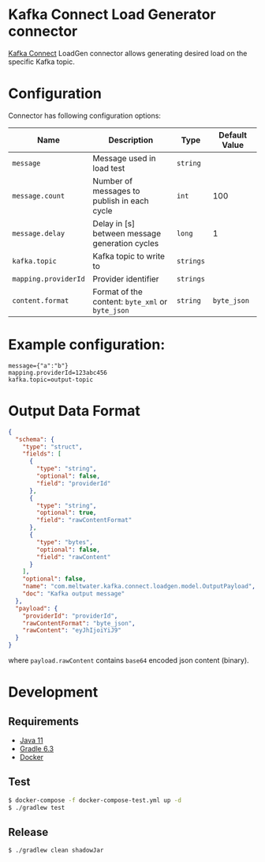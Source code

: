 Kafka Connect Load Generator connector
======================================

[Kafka Connect](https://docs.confluent.io/platform/current/connect/index.html) LoadGen connector allows generating desired load on the specific Kafka topic.

# Configuration

Connector has following configuration options:

| Name                         | Description                                      | Type      | Default Value         |
|------------------------------|--------------------------------------------------|-----------|-----------------------|
| `message`                    | Message used in load test                        | `string`  |                       |
| `message.count`              | Number of messages to publish in each cycle      | `int`     | 100                   |
| `message.delay`              | Delay in [s] between message generation cycles   | `long`    | 1                     |
| `kafka.topic`                | Kafka topic to write to                          | `strings` |                       |
| `mapping.providerId`         | Provider identifier                              | `strings` |                       |
| `content.format`             | Format of the content: `byte_xml` or `byte_json` | `string`  | `byte_json`           |

# Example configuration:

~~~
message={"a":"b"}
mapping.providerId=123abc456
kafka.topic=output-topic
~~~

# Output Data Format

~~~json
{
  "schema": {
    "type": "struct",
    "fields": [
      {
        "type": "string",
        "optional": false,
        "field": "providerId"
      },
      {
        "type": "string",
        "optional": true,
        "field": "rawContentFormat"
      },
      {
        "type": "bytes",
        "optional": false,
        "field": "rawContent"
      }
    ],
    "optional": false,
    "name": "com.meltwater.kafka.connect.loadgen.model.OutputPayload",
    "doc": "Kafka output message"
  },
  "payload": {
    "providerId": "providerId",
    "rawContentFormat": "byte_json",
    "rawContent": "eyJhIjoiYiJ9"
  }
}
~~~

where `payload.rawContent` contains `base64` encoded json content (binary).

# Development

## Requirements

* [Java 11](https://openjdk.java.net/projects/jdk/11/)
* [Gradle 6.3](https://docs.gradle.org/6.3/release-notes.html)
* [Docker](https://www.docker.com/)

## Test
~~~bash
$ docker-compose -f docker-compose-test.yml up -d
$ ./gradlew test
~~~

## Release
~~~bash
$ ./gradlew clean shadowJar
~~~
